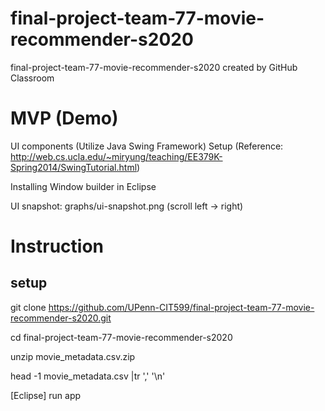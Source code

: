 # final-project-team-77-movie-recommender-s2020
final-project-team-77-movie-recommender-s2020 created by GitHub Classroom

# MVP (Demo)
UI components (Utilize Java Swing Framework)
Setup (Reference: http://web.cs.ucla.edu/~miryung/teaching/EE379K-Spring2014/SwingTutorial.html)

Installing Window builder in Eclipse

UI snapshot: graphs/ui-snapshot.png (scroll left -> right)

# Instruction
## setup
git clone https://github.com/UPenn-CIT599/final-project-team-77-movie-recommender-s2020.git

cd final-project-team-77-movie-recommender-s2020

unzip movie_metadata.csv.zip

head -1 movie_metadata.csv |tr ',' '\n'

[Eclipse] run app
